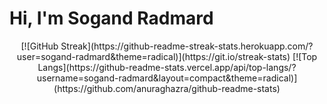 # Hi, I'm Sogand Radmard


<div  align="center" >
  [![GitHub Streak](https://github-readme-streak-stats.herokuapp.com/?user=sogand-radmard&theme=radical)](https://git.io/streak-stats)
[![Top Langs](https://github-readme-stats.vercel.app/api/top-langs/?username=sogand-radmard&layout=compact&theme=radical)](https://github.com/anuraghazra/github-readme-stats)

</div>
